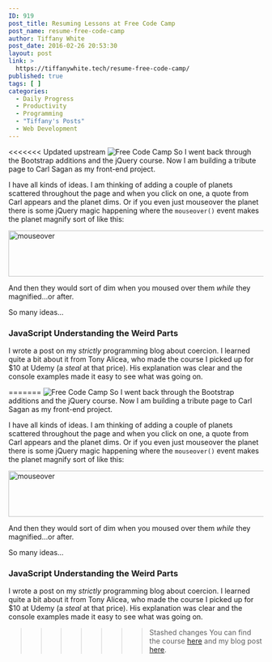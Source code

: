 ```yaml
---
ID: 919
post_title: Resuming Lessons at Free Code Camp
post_name: resume-free-code-camp
author: Tiffany White
post_date: 2016-02-26 20:53:30
layout: post
link: >
  https://tiffanywhite.tech/resume-free-code-camp/
published: true
tags: [ ]
categories:
  - Daily Progress
  - Productivity
  - Programming
  - "Tiffany's Posts"
  - Web Development
---
```

<<<<<<< Updated upstream
<img class="aligncenter" src="http://helloburgh.me/wp-content/uploads/2016/02/Free-Code-Camp.png" alt="Free Code Camp" />
So I went back through the Bootstrap additions and the jQuery course. Now I am building a tribute page to Carl Sagan as my front-end project.

I have all kinds of ideas. I am thinking of adding a couple of planets scattered throughout the page and when you click on one, a quote from Carl appears and the planet dims. Or if you even just mouseover the planet there is some jQuery magic happening where the <code>mouseover()</code> event makes the planet magnify sort of like this:

<img class="aligncenter" src="http://helloburgh.me/wp-content/uploads/2016/02/animated.gif" alt="mouseover" width="611" height="91" />

And then they would sort of dim when you moused over them <em>while</em> they magnified…or after.

So many ideas…
<h3>JavaScript Understanding the Weird Parts</h3>
I wrote a post on my <em>strictly</em> programming blog about coercion. I learned quite a bit about it from Tony Alicea, who made the course I picked up for $10 at Udemy (a <em>steal</em> at that price). His explanation was clear and the console examples made it easy to see what was going on.

=======
<img class="aligncenter" src="http://helloburgh.me/wp-content/uploads/2016/02/Free-Code-Camp.png" alt="Free Code Camp" />
So I went back through the Bootstrap additions and the jQuery course. Now I am building a tribute page to Carl Sagan as my front-end project.

I have all kinds of ideas. I am thinking of adding a couple of planets scattered throughout the page and when you click on one, a quote from Carl appears and the planet dims. Or if you even just mouseover the planet there is some jQuery magic happening where the <code>mouseover()</code> event makes the planet magnify sort of like this:

<img class="aligncenter" src="http://helloburgh.me/wp-content/uploads/2016/02/animated.gif" alt="mouseover" width="611" height="91" />

And then they would sort of dim when you moused over them <em>while</em> they magnified…or after.

So many ideas…
<h3>JavaScript Understanding the Weird Parts</h3>
I wrote a post on my <em>strictly</em> programming blog about coercion. I learned quite a bit about it from Tony Alicea, who made the course I picked up for $10 at Udemy (a <em>steal</em> at that price). His explanation was clear and the console examples made it easy to see what was going on.

>>>>>>> Stashed changes
You can find the course <a href="https://www.udemy.com/understand-javascript/learn/#/">here</a> and my blog post <a href="https://twhite96.github.io/javascript/the-danger-of-type-coercion-in-javascript/">here</a>.